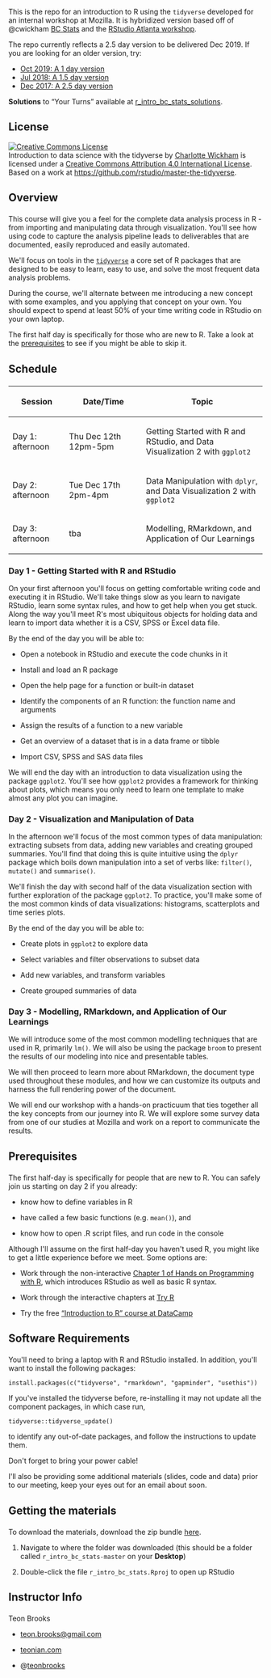 
<!-- README.md is generated from README.Rmd. Please edit that file -->

This is the repo for an introduction to R using the `tidyverse`
developed for an internal workshop at Mozilla. It is hybridized version
based off of @cwickham [BC
Stats](https://www2.gov.bc.ca/gov/content/data/about-data-management/bc-stats)
and the [RStudio Atlanta
workshop](https://github.com/cdhowe/atl-welcome-tidyverse).

The repo currently reflects a 2.5 day version to be delivered Dec 2019.
If you are looking for an older version, try:

  - [Oct 2019: A 1 day
    version](https://github.com/cdhowe/atl-welcome-tidyverse/tree/bb834598453accfd956d1f40bfe3b0d6f5830743)
  - [Jul 2018: A 1.5 day
    version](https://github.com/cwickham/r_intro_bc_stats/tree/v2.0)
  - [Dec 2017: A 2.5 day
    version](https://github.com/cwickham/r_intro_bc_stats/tree/v1.0)

**Solutions** to “Your Turns” available at
[r\_intro\_bc\_stats\_solutions](https://github.com/cwickham/r_intro_bc_stats_solutions).

## License

<a rel="license" href="http://creativecommons.org/licenses/by/4.0/"><img alt="Creative Commons License" style="border-width:0" src="https://i.creativecommons.org/l/by/4.0/88x31.png" /></a><br /><span xmlns:dct="http://purl.org/dc/terms/" data-property="dct:title">Introduction
to data science with the tidyverse</span> by
<a xmlns:cc="http://creativecommons.org/ns#" href="https://github.com/cwickham/r_intro_bc_stats" property="cc:attributionName" rel="cc:attributionURL">Charlotte
Wickham</a> is licensed under a
<a rel="license" href="http://creativecommons.org/licenses/by/4.0/">Creative
Commons Attribution 4.0 International License</a>. Based on a work at
<a xmlns:dct="http://purl.org/dc/terms/" href="https://github.com/rstudio/master-the-tidyverse" rel="dct:source">https://github.com/rstudio/master-the-tidyverse</a>.

<!--html_preserve-->

<h2>

Overview

</h2>

<p>

This course will give you a feel for the complete data analysis process
in R - from importing and manipulating data through visualization.
You'll see how using code to capture the analysis pipeline leads to
deliverables that are documented, easily reproduced and easily
automated.

</p>

<p>

We'll focus on tools in the
<a href="https://www.tidyverse.org/"><code>tidyverse</code></a> a core
set of R packages that are designed to be easy to learn, easy to use,
and solve the most frequent data analysis problems.

</p>

<p>

During the course, we'll alternate between me introducing a new concept
with some examples, and you applying that concept on your own. You
should expect to spend at least 50% of your time writing code in RStudio
on your own laptop.

</p>

<p>

The first half day is specifically for those who are new to R. Take a
look at the <a href="#prerequisites">prerequisites</a> to see if you
might be able to skip it.

</p>

<h2>

Schedule

</h2>

<table>

<colgroup>

<col width="22%" />

<col width="30%" />

<col width="47%" />

</colgroup>

<thead>

<tr class="header">

<th>

Session

</th>

<th>

Date/Time

</th>

<th>

Topic

</th>

</tr>

</thead>

<tbody>

<tr class="odd">

<td>

Day 1: afternoon

</td>

<td>

Thu Dec 12th 12pm-5pm

</td>

<td>

Getting Started with R and RStudio, and Data Visualization 2 with
<code>ggplot2</code>

</td>

</tr>

<tr class="even">

<td>

Day 2: afternoon

</td>

<td>

Tue Dec 17th 2pm-4pm

</td>

<td>

Data Manipulation with <code>dplyr</code>, and Data Visualization 2 with
<code>ggplot2</code>

</td>

</tr>

<tr class="odd">

<td>

Day 3: afternoon

</td>

<td>

tba

</td>

<td>

Modelling, RMarkdown, and Application of Our Learnings

</td>

</tr>

</tbody>

</table>

<h3>

Day 1 - Getting Started with R and RStudio

</h3>

<p>

On your first afternoon you'll focus on getting comfortable writing code
and executing it in RStudio. We'll take things slow as you learn to
navigate RStudio, learn some syntax rules, and how to get help when you
get stuck. Along the way you'll meet R's most ubiquitous objects for
holding data and learn to import data whether it is a CSV, SPSS or Excel
data file.

</p>

<p>

By the end of the day you will be able to:

</p>

<ul>

<li>

Open a notebook in RStudio and execute the code chunks in it

</li>

<li>

Install and load an R package

</li>

<li>

Open the help page for a function or built-in dataset

</li>

<li>

Identify the components of an R function: the function name and
arguments

</li>

<li>

Assign the results of a function to a new variable

</li>

<li>

Get an overview of a dataset that is in a data frame or tibble

</li>

<li>

Import CSV, SPSS and SAS data files

</li>

</ul>

<p>

We will end the day with an introduction to data visualization using the
package <code>ggplot2</code>. You'll see how <code>ggplot2</code>
provides a framework for thinking about plots, which means you only need
to learn one template to make almost any plot you can imagine.

</p>

<h3>

Day 2 - Visualization and Manipulation of Data

</h3>

<p>

In the afternoon we'll focus of the most common types of data
manipulation: extracting subsets from data, adding new variables and
creating grouped summaries. You'll find that doing this is quite
intuitive using the <code>dplyr</code> package which boils down
manipulation into a set of verbs like: <code>filter()</code>,
<code>mutate()</code> and <code>summarise()</code>.

</p>

<p>

We'll finish the day with second half of the data visualization section
with further exploration of the package <code>ggplot2</code>. To
practice, you'll make some of the most common kinds of data
visualizations: histograms, scatterplots and time series plots.

</p>

<p>

By the end of the day you will be able to:

</p>

<ul>

<li>

Create plots in <code>ggplot2</code> to explore data

</li>

<li>

Select variables and filter observations to subset data

</li>

<li>

Add new variables, and transform variables

</li>

<li>

Create grouped summaries of data

</li>

</ul>

<h3>

Day 3 - Modelling, RMarkdown, and Application of Our Learnings

</h3>

<p>

We will introduce some of the most common modelling techniques that are
used in R, primarily <code>lm()</code>. We will also be using the
package <code>broom</code> to present the results of our modeling into
nice and presentable tables.

</p>

<p>

We will then proceed to learn more about RMarkdown, the document type
used throughout these modules, and how we can customize its outputs and
harness the full rendering power of the document.

</p>

<p>

We will end our workshop with a hands-on practicuum that ties together
all the key concepts from our journey into R. We will explore some
survey data from one of our studies at Mozilla and work on a report to
communicate the results.

</p>

<h2>

Prerequisites

</h2>

<p>

The first half-day is specifically for people that are new to R. You can
safely join us starting on day 2 if you already:

</p>

<ul>

<li>

know how to define variables in R

</li>

<li>

have called a few basic functions (e.g. <code>mean()</code>), and

</li>

<li>

know how to open .R script files, and run code in the console

</li>

</ul>

<p>

Although I'll assume on the first half-day you haven't used R, you might
like to get a little experience before we meet. Some options are:

</p>

<ul>

<li>

Work through the non-interactive
<a href="https://www.safaribooksonline.com/library/view/hands-on-programming-with/9781449359089/ch01.html">Chapter
1 of Hands on Programming with R</a>, which introduces RStudio as well
as basic R syntax.

</li>

<li>

Work through the interactive chapters at
<a href="http://tryr.codeschool.com/">Try R</a>

</li>

<li>

Try the free
<a href="https://www.datacamp.com/courses/free-introduction-to-r">“Introduction
to R” course at DataCamp</a>

</li>

</ul>

<h2>

Software Requirements

</h2>

<p>

You'll need to bring a laptop with R and RStudio installed. In addition,
you'll want to install the following
packages:

</p>

<pre><code>install.packages(c(&quot;tidyverse&quot;, &quot;rmarkdown&quot;, &quot;gapminder&quot;, &quot;usethis&quot;))
</code></pre>

<p>

If you've installed the tidyverse before, re-installing it may not
update all the component packages, in which case run,

</p>

<pre><code>tidyverse::tidyverse_update()
</code></pre>

<p>

to identify any out-of-date packages, and follow the instructions to
update them.

</p>

<p>

Don't forget to bring your power cable\!

</p>

<p>

I'll also be providing some additional materials (slides, code and data)
prior to our meeting, keep your eyes out for an email about soon.

</p>

<h2>

Getting the materials

</h2>

<p>

To download the materials, download the zip bundle
<a href="https://github.com/teonbrooks/intro_to_rstudio_tidyverse/archive/mozilla_ur_workshop.zip">here</a>.

</p>

<ol>

<li>

Navigate to where the folder was downloaded (this should be a folder
called <code>r\_intro\_bc\_stats-master</code> on your
<strong>Desktop</strong>)

</li>

<li>

Double-click the file <code>r\_intro\_bc\_stats.Rproj</code> to open up
RStudio

</li>

</ol>

<h2>

Instructor Info

</h2>

<p>

Teon Brooks

</p>

<ul>

<li>

<a href="mailto:teon.brooks@gmail.com">teon.brooks@gmail.com</a>

</li>

<li>

<a href="https://teonian.com">teonian.com</a>

</li>

<li>

@<a href="http://www.twitter.com/teonbrooks">teonbrooks</a>

</li>

</ul>

<!--/html_preserve-->
